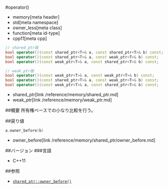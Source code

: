 #operator()
* memory[meta header]
* std[meta namespace]
* owner_less[meta class]
* function[meta id-type]
* cpp11[meta cpp]

```cpp
// shared_ptr版
bool operator()(const shared_ptr<T>& a, const shared_ptr<T>& b) const;
bool operator()(const shared_ptr<T>& a, const weak_ptr<T>& b) const;
bool operator()(const weak_ptr<T>& a, const shared_ptr<T>& b) const;

// weak_ptr版
bool operator()(const weak_ptr<T>& a, const weak_ptr<T>& b) const;
bool operator()(const shared_ptr<T>& a, const weak_ptr<T>& b) const;
bool operator()(const weak_ptr<T>& a, const shared_ptr<T>& b) const;
```
* shared_ptr[link /reference/memory/shared_ptr.md]
* weak_ptr[link /reference/memory/weak_ptr.md]

##概要
所有権ベースでの小なり比較を行う。


##戻り値
```cpp
a.owner_before(b)
```
* owner_before[link /reference/memory/shared_ptr/owner_before.md]


##バージョン
###言語
- C++11

##参照
- [`shared_ptr::owner_before()`](/reference/memory/shared_ptr/owner_before.md)

